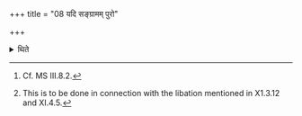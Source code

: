 +++
title = "08 यदि सङ्ग्रामम् पुरो"

+++

<details><summary>थिते</summary>

8. If the enemies are batteling against the sacrificer or if they are attacking upon the fortreses,[^1] (the Adhvaryu), having put a piece of iron (on the spoon), should offer the libation in the first (Upasad); silver .... in the second (Upasad); gold... in the last (third Upasad).[^2]  


[^1]: Cf. MS III.8.2.  

[^2]: This is to be done in connection with the libation mentioned in X1.3.12 and XI.4.5.  

</details>
